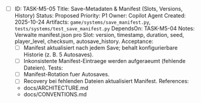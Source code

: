 - [ ] ID: TASK-M5-05
  Title: Save-Metadaten & Manifest (Slots, Versions, History)
  Status: Proposed
  Priority: P1
  Owner: Copilot Agent
  Created: 2025-10-24
  Artifacts: `game/systems/save_manifest.py`, `tests/systems/test_save_manifest.py`
  DependsOn: TASK-M5-04
  Notes:
  Verwalte manifest.json pro Slot: version, timestamp, duration, seed, player_level, checksum, autosave_history.
  Acceptance:
  - [ ] Manifest aktualisiert nach jedem Save; behalt konfigurierbare Historie (z. B. 5 Autosaves).
  - [ ] Inkonsistente Manifest-Eintraege werden aufgeraeumt (fehlende Dateien).
  Tests:
  - [ ] Manifest-Rotation fuer Autosaves.
  - [ ] Recovery bei fehlenden Dateien aktualisiert Manifest.
  References:
  - docs/ARCHITECTURE.md
  - docs/CONVENTIONS.md
